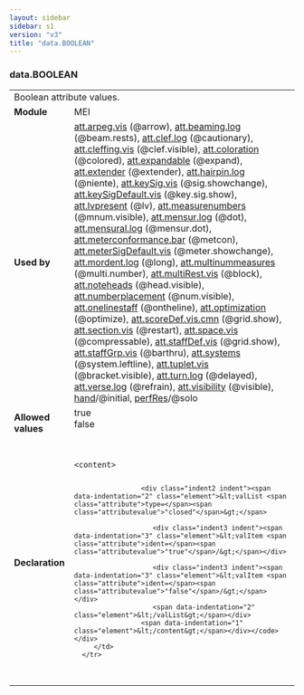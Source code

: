 ```yaml
---
layout: sidebar
sidebar: s1
version: "v3"
title: "data.BOOLEAN"
---
```

<div class="macroSpec">
   <h3 id="data.BOOLEAN">data.BOOLEAN</h3>
   <table class="wovenodd">
      <tr>
         <td colspan="2" class="wovenodd-col2">Boolean attribute values.</td>
      </tr>
      <tr>
         <td class="wovenodd-col1"><strong>Module</strong></td>
         <td class="wovenodd-col2">MEI</td>
      </tr>
      <tr>
         <td class="wovenodd-col1"><strong>Used by</strong></td>
         <td class="wovenodd-col2">
            <div class="parent"><a class="link_odd_classSpec" href="{{ site.baseurl }}/{{ page.version }}/attribute-classes/att.arpeg.vis.html">att.arpeg.vis</a> (@arrow), <a class="link_odd_classSpec" href="{{ site.baseurl }}/{{ page.version }}/attribute-classes/att.beaming.log.html">att.beaming.log</a> (@beam.rests), <a class="link_odd_classSpec" href="{{ site.baseurl }}/{{ page.version }}/attribute-classes/att.clef.log.html">att.clef.log</a> (@cautionary), <a class="link_odd_classSpec" href="{{ site.baseurl }}/{{ page.version }}/attribute-classes/att.cleffing.vis.html">att.cleffing.vis</a> (@clef.visible), <a class="link_odd_classSpec" href="{{ site.baseurl }}/{{ page.version }}/attribute-classes/att.coloration.html">att.coloration</a> (@colored), <a class="link_odd_classSpec" href="{{ site.baseurl }}/{{ page.version }}/attribute-classes/att.expandable.html">att.expandable</a> (@expand), <a class="link_odd_classSpec" href="{{ site.baseurl }}/{{ page.version }}/attribute-classes/att.extender.html">att.extender</a> (@extender), <a class="link_odd_classSpec" href="{{ site.baseurl }}/{{ page.version }}/attribute-classes/att.hairpin.log.html">att.hairpin.log</a> (@niente), <a class="link_odd_classSpec" href="{{ site.baseurl }}/{{ page.version }}/attribute-classes/att.keysig.vis.html">att.keySig.vis</a> (@sig.showchange), <a class="link_odd_classSpec" href="{{ site.baseurl }}/{{ page.version }}/attribute-classes/att.keysigdefault.vis.html">att.keySigDefault.vis</a> (@key.sig.show), <a class="link_odd_classSpec" href="{{ site.baseurl }}/{{ page.version }}/attribute-classes/att.lvpresent.html">att.lvpresent</a> (@lv), <a class="link_odd_classSpec" href="{{ site.baseurl }}/{{ page.version }}/attribute-classes/att.measurenumbers.html">att.measurenumbers</a> (@mnum.visible), <a class="link_odd_classSpec" href="{{ site.baseurl }}/{{ page.version }}/attribute-classes/att.mensur.log.html">att.mensur.log</a> (@dot), <a class="link_odd_classSpec" href="{{ site.baseurl }}/{{ page.version }}/attribute-classes/att.mensural.log.html">att.mensural.log</a> (@mensur.dot), <a class="link_odd_classSpec" href="{{ site.baseurl }}/{{ page.version }}/attribute-classes/att.meterconformance.bar.html">att.meterconformance.bar</a> (@metcon), <a class="link_odd_classSpec" href="{{ site.baseurl }}/{{ page.version }}/attribute-classes/att.metersigdefault.vis.html">att.meterSigDefault.vis</a> (@meter.showchange), <a class="link_odd_classSpec" href="{{ site.baseurl }}/{{ page.version }}/attribute-classes/att.mordent.log.html">att.mordent.log</a> (@long), <a class="link_odd_classSpec" href="{{ site.baseurl }}/{{ page.version }}/attribute-classes/att.multinummeasures.html">att.multinummeasures</a> (@multi.number), <a class="link_odd_classSpec" href="{{ site.baseurl }}/{{ page.version }}/attribute-classes/att.multirest.vis.html">att.multiRest.vis</a> (@block), <a class="link_odd_classSpec" href="{{ site.baseurl }}/{{ page.version }}/attribute-classes/att.noteheads.html">att.noteheads</a> (@head.visible), <a class="link_odd_classSpec" href="{{ site.baseurl }}/{{ page.version }}/attribute-classes/att.numberplacement.html">att.numberplacement</a> (@num.visible), <a class="link_odd_classSpec" href="{{ site.baseurl }}/{{ page.version }}/attribute-classes/att.onelinestaff.html">att.onelinestaff</a> (@ontheline), <a class="link_odd_classSpec" href="{{ site.baseurl }}/{{ page.version }}/attribute-classes/att.optimization.html">att.optimization</a> (@optimize), <a class="link_odd_classSpec" href="{{ site.baseurl }}/{{ page.version }}/attribute-classes/att.scoredef.vis.cmn.html">att.scoreDef.vis.cmn</a> (@grid.show), <a class="link_odd_classSpec" href="{{ site.baseurl }}/{{ page.version }}/attribute-classes/att.section.vis.html">att.section.vis</a> (@restart), <a class="link_odd_classSpec" href="{{ site.baseurl }}/{{ page.version }}/attribute-classes/att.space.vis.html">att.space.vis</a> (@compressable), <a class="link_odd_classSpec" href="{{ site.baseurl }}/{{ page.version }}/attribute-classes/att.staffdef.vis.html">att.staffDef.vis</a> (@grid.show), <a class="link_odd_classSpec" href="{{ site.baseurl }}/{{ page.version }}/attribute-classes/att.staffgrp.vis.html">att.staffGrp.vis</a> (@barthru), <a class="link_odd_classSpec" href="{{ site.baseurl }}/{{ page.version }}/attribute-classes/att.systems.html">att.systems</a> (@system.leftline), <a class="link_odd_classSpec" href="{{ site.baseurl }}/{{ page.version }}/attribute-classes/att.tuplet.vis.html">att.tuplet.vis</a> (@bracket.visible), <a class="link_odd_classSpec" href="{{ site.baseurl }}/{{ page.version }}/attribute-classes/att.turn.log.html">att.turn.log</a> (@delayed), <a class="link_odd_classSpec" href="{{ site.baseurl }}/{{ page.version }}/attribute-classes/att.verse.log.html">att.verse.log</a> (@refrain), <a class="link_odd_classSpec" href="{{ site.baseurl }}/{{ page.version }}/attribute-classes/att.visibility.html">att.visibility</a> (@visible), <a class="link_odd_classSpec" href="{{ site.baseurl }}/{{ page.version }}/elements/hand.html">hand</a>/@initial, <a class="link_odd_classSpec" href="{{ site.baseurl }}/{{ page.version }}/elements/perfres.html">perfRes</a>/@solo
            </div>
         </td>
      </tr>
      <tr>
         <td class="wovenodd-col1"><strong>Allowed values</strong></td>
         <td class="wovenodd-col2">
            <dl>
               <dt>true</dt>
               <dd></dd>
               <dt>false</dt>
               <dd></dd>
            </dl>
         </td>
      </tr>
      <tr>
         <td class="wovenodd-col1"><strong>Declaration</strong></td>
         <td class="wovenodd-col2">
            <div class="code" xml:space="preserve" data-lang="ODD"><code>
                  <div class="indent1 indent"><span data-indentation="1" class="element">&lt;content&gt;</span>
                     
                     <div class="indent2 indent"><span data-indentation="2" class="element">&lt;valList <span class="attribute">type=</span><span class="attributevalue">"closed"</span>&gt;</span>
                        
                        <div class="indent3 indent"><span data-indentation="3" class="element">&lt;valItem <span class="attribute">ident=</span><span class="attributevalue">"true"</span>/&gt;</span></div>
                        
                        <div class="indent3 indent"><span data-indentation="3" class="element">&lt;valItem <span class="attribute">ident=</span><span class="attributevalue">"false"</span>/&gt;</span></div>
                        <span data-indentation="2" class="element">&lt;/valList&gt;</span></div>
                     <span data-indentation="1" class="element">&lt;/content&gt;</span></div></code></div>
         </td>
      </tr>
   </table>
</div>